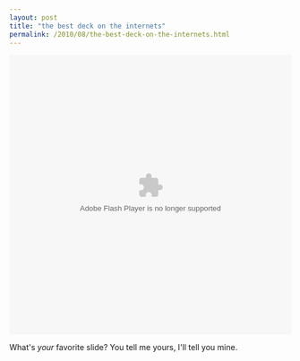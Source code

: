 ```yaml
---
layout: post
title: "the best deck on the internets"
permalink: /2010/08/the-best-deck-on-the-internets.html
---
```


<p>
<object data="http://d1.scribdassets.com/ScribdViewer.swf" height="500" id="doc_426921246065992" name="doc_426921246065992" rel="media:presentation" resource="http://d1.scribdassets.com/ScribdViewer.swf?document_id=35836865&amp;access_key=key-zjdsuxcmwk3fwt85bre&amp;page=1&amp;viewMode=slideshow" style="outline-style: none; outline-width: initial; outline-color: initial; width: 100%; height: 354px;" type="application/futuresplash" width="100%" xmlns:dc="http://purl.org/dc/terms/" xmlns:media="http://search.yahoo.com/searchmonkey/media/">
<param name="movie" value="http://d1.scribdassets.com/ScribdViewer.swf" />
<param name="wmode" value="opaque" />
<param name="bgcolor" value="#ffffff" />
<param name="allowFullScreen" value="true" />
<param name="allowScriptAccess" value="always" />
<param name="FlashVars" value="document_id=35836865&amp;access_key=key-zjdsuxcmwk3fwt85bre&amp;page=1&amp;viewMode=slideshow" /> <embed allowfullscreen="true" allowscriptaccess="always" bgcolor="#ffffff" height="500" id="doc_426921246065992" name="doc_426921246065992" src="http://d1.scribdassets.com/ScribdViewer.swf?document_id=35836865&amp;access_key=key-zjdsuxcmwk3fwt85bre&amp;page=1&amp;viewMode=slideshow" type="application/futuresplash" width="100%" wmode="opaque" />
</object>
</p>
<p>What&#39;s <em>your</em> favorite slide? You tell me yours, I&#39;ll tell you mine.</p>


